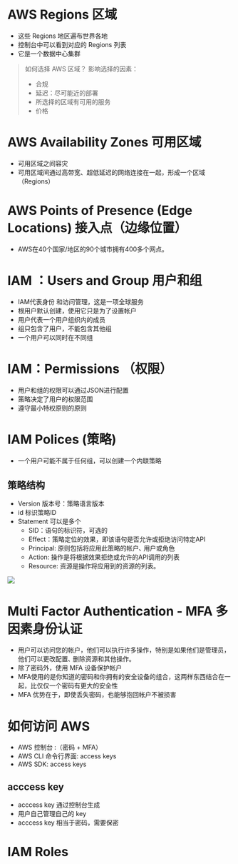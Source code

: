 
# AWS Regions 区域

- 这些 Regions 地区遍布世界各地
- 控制台中可以看到对应的 Regions 列表
- 它是一个数据中心集群

> 如何选择 AWS 区域？
> 影响选择的因素：
> - 合规  
> - 延迟：尽可能近的部署
> - 所选择的区域有可用的服务
> - 价格


# AWS Availability Zones 可用区域

- 可用区域之间容灾
- 可用区域间通过高带宽、超低延迟的网络连接在一起，形成一个区域 （Regions）

# AWS Points of Presence (Edge Locations) 接入点（边缘位置）


- AWS在40个国家/地区的90个城市拥有400多个网点｡


# IAM ：Users and Group 用户和组

- IAM代表身份 和访问管理，这是一项全球服务
- 根用户默认创建，使用它只是为了设置帐户
- 用户代表一个用户组织内的成员
- 组只包含了用户，不能包含其他组
- 一个用户可以同时在不同组

# IAM：Permissions （权限）

- 用户和组的权限可以通过JSON进行配置
- 策略决定了用户的权限范围
- 遵守最小特权原则的原则

# IAM Polices (策略)

- 一个用户可能不属于任何组，可以创建一个内联策略


## 策略结构

- Version 版本号：策略语言版本
- id 标识策略ID
- Statement 可以是多个
	- SID：语句的标识符，可选的
	- Effect：策略定位的效果，即该语句是否允许或拒绝访问特定API
	- Principal: 原则包括将应用此策略的帐户､ 用户或角色
	- Action: 操作是将根据效果拒绝或允许的API调用的列表
	- Resource: 资源是操作将应用到的资源的列表｡

![](https://mynoteimage.oss-cn-beijing.aliyuncs.com/2023-05-08-084504.png)


# Multi Factor Authentication - MFA 多因素身份认证

- 用户可以访问您的帐户，他们可以执行许多操作，特别是如果他们是管理员，他们可以更改配置､ 删除资源和其他操作｡
- 除了密码外，使用 MFA 设备保护帐户
- MFA使用的是你知道的密码和你拥有的安全设备的组合，这两样东西结合在一起，比仅仅一个密码有更大的安全性
- MFA 优势在于，即使丢失密码，也能够抱回帐户不被损害

# 如何访问 AWS

- AWS 控制台 :（密码 + MFA）
- AWS CLI 命令行界面: access keys
- AWS SDK: access keys

##  acccess key

- acccess key 通过控制台生成
- 用户自己管理自己的 key
- acccess key 相当于密码，需要保密


# IAM Roles 